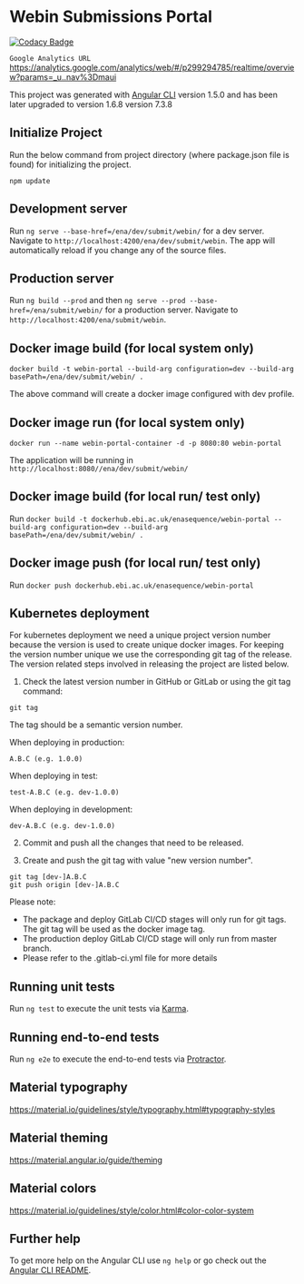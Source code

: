 # Webin Submissions Portal

[![Codacy Badge](https://api.codacy.com/project/badge/Grade/2dd3617875b940c2a4963a7d740250ff)](https://app.codacy.com/app/enasequence/webin-portal?utm_source=github.com&utm_medium=referral&utm_content=enasequence/webin-portal&utm_campaign=badger)

`Google Analytics URL`
https://analytics.google.com/analytics/web/#/p299294785/realtime/overview?params=_u..nav%3Dmaui

This project was generated with [Angular CLI](https://github.com/angular/angular-cli) version 1.5.0 and has been later upgraded to
version 1.6.8
version 7.3.8
## Initialize Project
Run the below command from project directory (where package.json file is found) for initializing the project.

`npm update`

## Development server

Run `ng serve --base-href=/ena/dev/submit/webin/` for a dev server. Navigate to `http://localhost:4200/ena/dev/submit/webin`. The app will automatically reload if you change any of the source files.

## Production server

Run `ng build --prod` and then `ng serve --prod --base-href=/ena/submit/webin/` for a production server. Navigate to `http://localhost:4200/ena/submit/webin`.

## Docker image build (for local system only)

`docker build -t webin-portal --build-arg configuration=dev --build-arg basePath=/ena/dev/submit/webin/ .`

The above command will create a docker image configured with dev profile. 

## Docker image run (for local system only)

`docker run --name webin-portal-container -d -p 8080:80 webin-portal`

The application will be running in `http://localhost:8080//ena/dev/submit/webin/`

## Docker image build (for local run/ test only)

Run `docker build -t dockerhub.ebi.ac.uk/enasequence/webin-portal --build-arg configuration=dev --build-arg basePath=/ena/dev/submit/webin/ . `

## Docker image push (for local run/ test only)

Run `docker push dockerhub.ebi.ac.uk/enasequence/webin-portal`

## Kubernetes deployment
For kubernetes deployment we need a unique project version number because the version is used to create unique docker images. For keeping the version number unique we use the corresponding git tag of the release. The version related steps involved in releasing the project are listed below.

1. Check the latest version number in GitHub or GitLab or using the git tag command:

```
git tag
```

The tag should be a semantic version number.

When deploying in production:

```
A.B.C (e.g. 1.0.0)
```

When deploying in test:

```
test-A.B.C (e.g. dev-1.0.0)
```

When deploying in development:

```
dev-A.B.C (e.g. dev-1.0.0)
```

2. Commit and push all the changes that need to be released.

3. Create and push the git tag with value "new version number". 

```
git tag [dev-]A.B.C
git push origin [dev-]A.B.C
```

Please note: 

- The package and deploy GitLab CI/CD stages will only run for git tags. The git tag will be used as the docker image tag.
- The production deploy GitLab CI/CD stage will only run from master branch.
- Please refer to the .gitlab-ci.yml file for more details

## Running unit tests

Run `ng test` to execute the unit tests via [Karma](https://karma-runner.github.io).

## Running end-to-end tests

Run `ng e2e` to execute the end-to-end tests via [Protractor](http://www.protractortest.org/).

## Material typography

https://material.io/guidelines/style/typography.html#typography-styles

## Material theming

https://material.angular.io/guide/theming

## Material colors

https://material.io/guidelines/style/color.html#color-color-system

## Further help

To get more help on the Angular CLI use `ng help` or go check out the [Angular CLI README](https://github.com/angular/angular-cli/blob/master/README.md).
